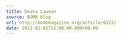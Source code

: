 ```yaml
---
title: Deana Lawson
source: BOMB blog
url: http://bombmagazine.org/article/6123/
date: 2011-01-01T12:00:00.000+00:00
---
```

